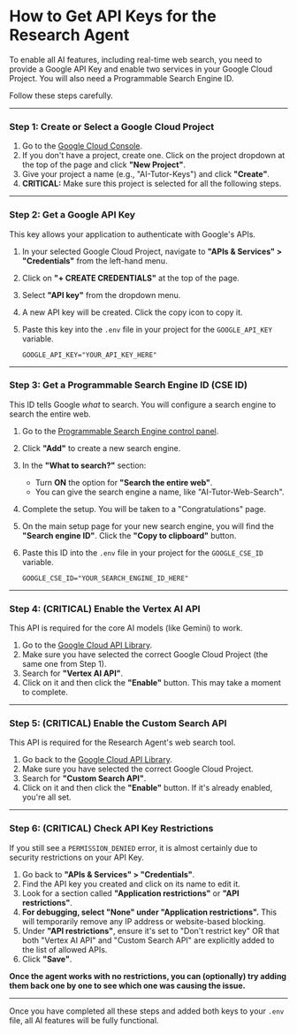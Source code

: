 
# How to Get API Keys for the Research Agent

To enable all AI features, including real-time web search, you need to provide a Google API Key and enable two services in your Google Cloud Project. You will also need a Programmable Search Engine ID.

Follow these steps carefully.

---

### Step 1: Create or Select a Google Cloud Project

1.  Go to the [Google Cloud Console](https://console.cloud.google.com/).
2.  If you don't have a project, create one. Click on the project dropdown at the top of the page and click **"New Project"**.
3.  Give your project a name (e.g., "AI-Tutor-Keys") and click **"Create"**.
4.  **CRITICAL:** Make sure this project is selected for all the following steps.

---

### Step 2: Get a Google API Key

This key allows your application to authenticate with Google's APIs.

1.  In your selected Google Cloud Project, navigate to **"APIs & Services" > "Credentials"** from the left-hand menu.
2.  Click on **"+ CREATE CREDENTIALS"** at the top of the page.
3.  Select **"API key"** from the dropdown menu.
4.  A new API key will be created. Click the copy icon to copy it.
5.  Paste this key into the `.env` file in your project for the `GOOGLE_API_KEY` variable.

    ```env
    GOOGLE_API_KEY="YOUR_API_KEY_HERE"
    ```

---

### Step 3: Get a Programmable Search Engine ID (CSE ID)

This ID tells Google *what* to search. You will configure a search engine to search the entire web.

1.  Go to the [Programmable Search Engine control panel](https://programmablesearchengine.google.com/controlpanel/all).
2.  Click **"Add"** to create a new search engine.
3.  In the **"What to search?"** section:
    *   Turn **ON** the option for **"Search the entire web"**.
    *   You can give the search engine a name, like "AI-Tutor-Web-Search".
4.  Complete the setup. You will be taken to a "Congratulations" page.
5.  On the main setup page for your new search engine, you will find the **"Search engine ID"**. Click the **"Copy to clipboard"** button.
6.  Paste this ID into the `.env` file in your project for the `GOOGLE_CSE_ID` variable.

    ```env
    GOOGLE_CSE_ID="YOUR_SEARCH_ENGINE_ID_HERE"
    ```

---

### Step 4: **(CRITICAL)** Enable the Vertex AI API

This API is required for the core AI models (like Gemini) to work.

1.  Go to the [Google Cloud API Library](https://console.cloud.google.com/apis/library).
2.  Make sure you have selected the correct Google Cloud Project (the same one from Step 1).
3.  Search for **"Vertex AI API"**.
4.  Click on it and then click the **"Enable"** button. This may take a moment to complete.

---

### Step 5: **(CRITICAL)** Enable the Custom Search API

This API is required for the Research Agent's web search tool.

1.  Go back to the [Google Cloud API Library](https://console.cloud.google.com/apis/library).
2.  Make sure you have selected the correct Google Cloud Project.
3.  Search for **"Custom Search API"**.
4.  Click on it and then click the **"Enable"** button. If it's already enabled, you're all set.

---

### Step 6: **(CRITICAL)** Check API Key Restrictions

If you still see a `PERMISSION_DENIED` error, it is almost certainly due to security restrictions on your API Key.

1.  Go back to **"APIs & Services" > "Credentials"**.
2.  Find the API key you created and click on its name to edit it.
3.  Look for a section called **"Application restrictions"** or **"API restrictions"**.
4.  **For debugging, select "None" under "Application restrictions".** This will temporarily remove any IP address or website-based blocking.
5.  Under **"API restrictions"**, ensure it's set to "Don't restrict key" OR that both "Vertex AI API" and "Custom Search API" are explicitly added to the list of allowed APIs.
6.  Click **"Save"**.

**Once the agent works with no restrictions, you can (optionally) try adding them back one by one to see which one was causing the issue.**

---

Once you have completed all these steps and added both keys to your `.env` file, all AI features will be fully functional.
